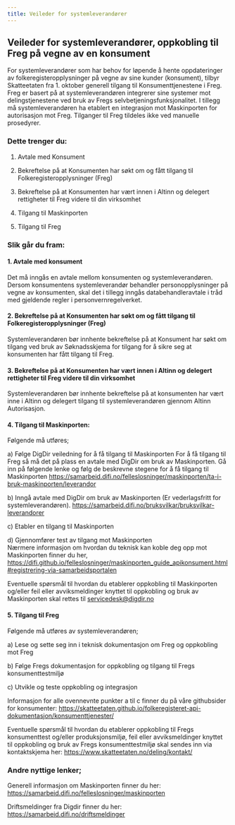 ```yaml
---
title: Veileder for systemleverandører
---
```


## Veileder for systemleverandører, oppkobling til Freg på vegne av en konsument
For systemleverandører som har behov for løpende å hente oppdateringer av folkeregisteropplysninger på vegne av sine kunder (konsument), tilbyr Skatteetaten fra 1. oktober generell tilgang til Konsumenttjenestene i Freg. 
Freg er basert på at systemleverandøren integrerer sine systemer mot delingstjenestene ved bruk av Fregs selvbetjeningsfunksjonalitet. I tillegg må systemleverandøren ha etablert en integrasjon mot Maskinporten for autorisasjon mot Freg. Tilganger til Freg tildeles ikke ved manuelle prosedyrer.   

### Dette trenger du:
1.	Avtale med Konsument

2.	Bekreftelse på at Konsumenten har søkt om og fått tilgang til Folkeregisteropplysninger (Freg) 

3.	Bekreftelse på at Konsumenten har vært innen i Altinn og delegert rettigheter til Freg videre til din virksomhet  

4.	Tilgang til Maskinporten 

5.	Tilgang til Freg 

### Slik går du fram:

#### 1.	Avtale med konsument 
Det må inngås en avtale mellom konsumenten og systemleverandøren.  Dersom konsumentens systemleverandør behandler personopplysninger på vegne av konsumenten, skal det i tillegg inngås databehandleravtale i tråd med gjeldende regler i personvernregelverket.

#### 2.	Bekreftelse på at Konsumenten har søkt om og fått tilgang til Folkeregisteropplysninger (Freg) 
Systemleverandøren bør innhente bekreftelse på at Konsument har søkt om tilgang ved bruk av Søknadsskjema for tilgang for å sikre seg at konsumenten har fått tilgang til Freg.

#### 3.	Bekreftelse på at Konsumenten har vært innen i Altinn og delegert rettigheter til Freg videre til din virksomhet  
Systemleverandøren bør innhente bekreftelse på at konsumenten har vært inne i Altinn og delegert tilgang til systemleverandøren gjennom Altinn Autorisasjon. 

#### 4.	Tilgang til Maskinporten:
Følgende må utføres;

a)	Følge DigDir veiledning for å få tilgang til Maskinporten
For å få tilgang til Freg så må det på plass en avtale med DigDir om bruk av Maskinporten. Gå inn på følgende lenke og følg de beskrevne stegene for å få tilgang til Maskinporten https://samarbeid.difi.no/felleslosninger/maskinporten/ta-i-bruk-maskinporten/leverandor

b)	Inngå avtale med DigDir om bruk av Maskinporten (Er vederlagsfritt for systemleverandøren). https://samarbeid.difi.no/bruksvilkar/bruksvilkar-leverandorer

c)	Etabler en tilgang til Maskinporten 

d)	Gjennomfører test av tilgang mot Maskinporten  
Nærmere informasjon om hvordan du teknisk kan koble deg opp mot Maskinporten finner du her, https://difi.github.io/felleslosninger/maskinporten_guide_apikonsument.html#registrering-via-samarbeidsportalen

Eventuelle spørsmål til hvordan du etablerer oppkobling til Maskinporten og/eller feil eller avviksmeldinger knyttet til oppkobling og bruk av Maskinporten skal rettes til  servicedesk@digdir.no

#### 5.	Tilgang til Freg
Følgende må utføres av systemleverandøren;

a)	Lese og sette seg inn i teknisk dokumentasjon om Freg og oppkobling mot Freg 
   
b)	Følge Fregs dokumentasjon for oppkobling og tilgang til Fregs konsumenttestmiljø

c)	Utvikle og teste oppkobling og integrasjon 

Informasjon for alle ovennevnte punkter a til c finner du på våre githubsider for konsumenter: 
https://skatteetaten.github.io/folkeregisteret-api-dokumentasjon/konsumenttjenester/

Eventuelle spørsmål til hvordan du etablerer oppkobling til Fregs konsumenttest og/eller produksjonsmiljø, feil eller avviksmeldinger knyttet til oppkobling og bruk av Fregs konsumenttestmiljø skal sendes inn via kontaktskjema her: https://www.skatteetaten.no/deling/kontakt/

### Andre nyttige lenker;  

Generell informasjon om Maskinporten finner du her: https://samarbeid.difi.no/felleslosninger/maskinporten

Driftsmeldinger fra Digdir finner du her: https://samarbeid.difi.no/driftsmeldinger



